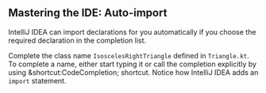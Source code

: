 ## Mastering the IDE: Auto-import

IntelliJ IDEA can import declarations for you automatically if you choose the
required declaration in the completion list.

Complete the class name `IsoscelesRightTriangle` defined in `Triangle.kt`. To
complete a name, either start typing it or call the completion explicitly by
using <span class="shortcut">&shortcut:CodeCompletion;</span> shortcut. Notice
how IntelliJ IDEA adds an `import` statement.
